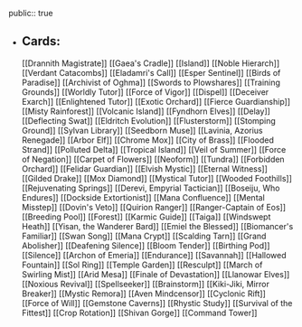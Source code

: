 public:: true
- ## Cards:
	[[Drannith Magistrate]]
	[[Gaea's Cradle]]
	[[Island]]
	[[Noble Hierarch]]
	[[Verdant Catacombs]]
	[[Eladamri's Call]]
	[[Esper Sentinel]]
	[[Birds of Paradise]]
	[[Archivist of Oghma]]
	[[Swords to Plowshares]]
	[[Training Grounds]]
	[[Worldly Tutor]]
	[[Force of Vigor]]
	[[Dispel]]
	[[Deceiver Exarch]]
	[[Enlightened Tutor]]
	[[Exotic Orchard]]
	[[Fierce Guardianship]]
	[[Misty Rainforest]]
	[[Volcanic Island]]
	[[Fyndhorn Elves]]
	[[Delay]]
	[[Deflecting Swat]]
	[[Eldritch Evolution]]
	[[Flusterstorm]]
	[[Stomping Ground]]
	[[Sylvan Library]]
	[[Seedborn Muse]]
	[[Lavinia, Azorius Renegade]]
	[[Arbor Elf]]
	[[Chrome Mox]]
	[[City of Brass]]
	[[Flooded Strand]]
	[[Polluted Delta]]
	[[Tropical Island]]
	[[Veil of Summer]]
	[[Force of Negation]]
	[[Carpet of Flowers]]
	[[Neoform]]
	[[Tundra]]
	[[Forbidden Orchard]]
	[[Felidar Guardian]]
	[[Elvish Mystic]]
	[[Eternal Witness]]
	[[Gilded Drake]]
	[[Mox Diamond]]
	[[Mystical Tutor]]
	[[Wooded Foothills]]
	[[Rejuvenating Springs]]
	[[Derevi, Empyrial Tactician]]
	[[Boseiju, Who Endures]]
	[[Dockside Extortionist]]
	[[Mana Confluence]]
	[[Mental Misstep]]
	[[Dovin's Veto]]
	[[Quirion Ranger]]
	[[Ranger-Captain of Eos]]
	[[Breeding Pool]]
	[[Forest]]
	[[Karmic Guide]]
	[[Taiga]]
	[[Windswept Heath]]
	[[Yisan, the Wanderer Bard]]
	[[Emiel the Blessed]]
	[[Biomancer's Familiar]]
	[[Swan Song]]
	[[Mana Crypt]]
	[[Scalding Tarn]]
	[[Grand Abolisher]]
	[[Deafening Silence]]
	[[Bloom Tender]]
	[[Birthing Pod]]
	[[Silence]]
	[[Archon of Emeria]]
	[[Endurance]]
	[[Savannah]]
	[[Hallowed Fountain]]
	[[Sol Ring]]
	[[Temple Garden]]
	[[Resculpt]]
	[[March of Swirling Mist]]
	[[Arid Mesa]]
	[[Finale of Devastation]]
	[[Llanowar Elves]]
	[[Noxious Revival]]
	[[Spellseeker]]
	[[Brainstorm]]
	[[Kiki-Jiki, Mirror Breaker]]
	[[Mystic Remora]]
	[[Aven Mindcensor]]
	[[Cyclonic Rift]]
	[[Force of Will]]
	[[Gemstone Caverns]]
	[[Rhystic Study]]
	[[Survival of the Fittest]]
	[[Crop Rotation]]
	[[Shivan Gorge]]
	[[Command Tower]]
